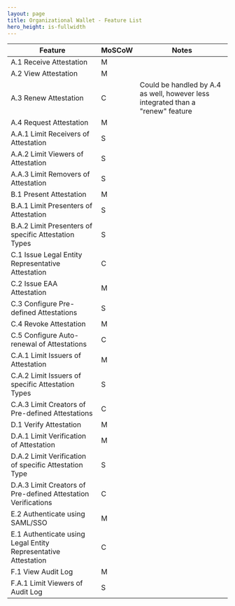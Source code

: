 ```yaml
---
layout: page
title: Organizational Wallet - Feature List
hero_height: is-fullwidth
---
```



| Feature                                                        | MoSCoW | Notes                                                                           |
| -------------------------------------------------------------- | ------ | ------------------------------------------------------------------------------- |
| A.1 Receive Attestation                                        | M      |                                                                                 |
| A.2 View Attestation                                           | M      |                                                                                 |
| A.3 Renew Attestation                                          | C      | Could be handled by A.4 as well, however less integrated than a "renew" feature |
| A.4 Request Attestation                                        | M      |                                                                                 |
| A.A.1 Limit Receivers of Attestation                           | S      |                                                                                 |
| A.A.2 Limit Viewers of Attestation                             | S      |                                                                                 |
| A.A.3 Limit Removers of Attestation                            | S      |                                                                                 |
| B.1 Present Attestation                                        | M      |                                                                                 |
| B.A.1 Limit Presenters of Attestation                          | S      |                                                                                 |
| B.A.2 Limit Presenters of specific Attestation Types           | S      |                                                                                 |
| C.1 Issue Legal Entity Representative Attestation              | C      |                                                                                 |
| C.2 Issue EAA Attestation                                      | M      |                                                                                 |
| C.3 Configure Pre-defined Attestations                         | S      |                                                                                 |
| C.4 Revoke Attestation                                         | M      |                                                                                 |
| C.5 Configure Auto-renewal of Attestations                     | C      |                                                                                 |
| C.A.1 Limit Issuers of Attestation                             | M      |                                                                                 |
| C.A.2 Limit Issuers of specific Attestation Types              | S      |                                                                                 |
| C.A.3 Limit Creators of Pre-defined Attestations               | C      |                                                                                 |
| D.1 Verify Attestation                                         | M      |                                                                                 |
| D.A.1 Limit Verification of Attestation                        | M      |                                                                                 |
| D.A.2 Limit Verification of specific Attestation Type          | S      |                                                                                 |
| D.A.3 Limit Creators of Pre-defined Attestation Verifications  | C      |                                                                                 |
| E.2 Authenticate using SAML/SSO                                | M      |                                                                                 |
| E.1 Authenticate using Legal Entity Representative Attestation | C      |                                                                                 |
| F.1 View Audit Log                                             | M      |                                                                                 |
| F.A.1 Limit Viewers of Audit Log                               | S      |                                                                                 |